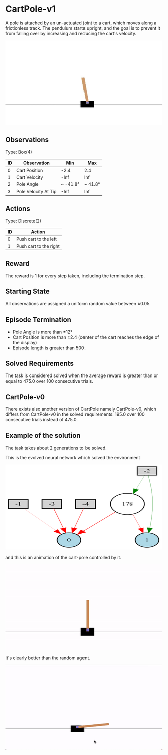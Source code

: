 # CartPole-v1
A pole is attached by an un-actuated joint to a cart, which moves along a frictionless track. The pendulum starts upright, and the goal is to prevent it from falling over by increasing and reducing the cart's velocity.

<img src="../images/cartpole.jpg" width="500" height="270" />

## Observations

Type: Box(4)

| ID | Observation | Min | Max |
| ---- | ----------- | ---- | ----| 
| 0 | Cart Position | -2.4 | 2.4 |
| 1 | Cart Velocity | -Inf | Inf |
| 2 | Pole Angle | ~ -41.8° | ~ 41.8°| 
| 3 | Pole Velocity At Tip | -Inf | Inf|

## Actions

Type: Discrete(2)

| ID |	Action |
| ---- | ----- |
| 0 	| Push cart to the left |
| 1 	| Push cart to the right |

## Reward
The reward is 1 for every step taken, including the termination step.

## Starting State
All observations are assigned a uniform random value between ±0.05.

## Episode Termination
* Pole Angle is more than ±12°
* Cart Position is more than ±2.4 (center of the cart reaches the edge of the display)
* Episode length is greater than 500.

## Solved Requirements
The task is considered solved when the average reward is greater than or equal to 475.0 over 100 consecutive trials.

## CartPole-v0
There exists also another version of CartPole namely CartPole-v0, which differs from CartPole-v0 in the solved requirements: 195.0 over 100 consecutive trials instead of 475.0.

## Example of the solution
The task takes about 2 generations to be solved.

This is the evolved neural network which solved the environment

<img src="../images/cartpole_net.svg" width="500" height="270" />

and this is an animation of the cart-pole controlled by it.

<img src="../images/cartpole.gif" width="500" height="270" />

It's clearly better than the random agent.

<img src="../images/cartpole_random.gif" width="500" height="270" />